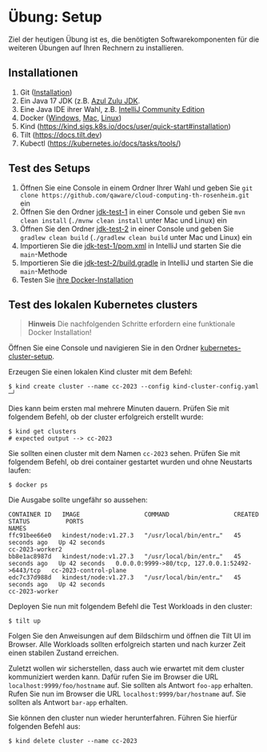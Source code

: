 # Übung: Setup

Ziel der heutigen Übung ist es, die benötigten Softwarekomponenten für die weiteren Übungen auf Ihren Rechnern zu installieren.

## Installationen

1. Git ([Installation](https://git-scm.com/downloads))
2. Ein Java 17 JDK (z.B. [Azul Zulu JDK](https://www.azul.com/downloads/?package=jdk).
3. Eine Java IDE ihrer Wahl, z.B. [IntelliJ Community Edition](https://www.jetbrains.com/de-de/idea/download/)
4. Docker ([Windows](https://docs.docker.com/docker-for-windows/install/), [Mac](https://docs.docker.com/docker-for-mac/install/), [Linux](https://docs.docker.com/engine/install/))
5. Kind (https://kind.sigs.k8s.io/docs/user/quick-start#installation)
6. Tilt (https://docs.tilt.dev)
7. Kubectl (https://kubernetes.io/docs/tasks/tools/)

## Test des Setups

1. Öffnen Sie eine Console in einem Ordner Ihrer Wahl und geben Sie `git clone https://github.com/qaware/cloud-computing-th-rosenheim.git` ein
2. Öffnen Sie den Ordner [jdk-test-1](jdk-test-1/) in einer Console und geben Sie `mvn clean install` (`./mvnw clean install` unter Mac und Linux) ein
3. Öffnen Sie den Ordner [jdk-test-2](jdk-test-2/) in einer Console und geben Sie `gradlew clean build` (`./gradlew clean build` unter Mac und Linux) ein
4. Importieren Sie die [jdk-test-1/pom.xml](jdk-test-1/pom.xml) in IntelliJ und starten Sie die `main`-Methode
5. Importieren Sie die [jdk-test-2/build.gradle](jdk-test-2/build.gradle) in IntelliJ und starten Sie die `main`-Methode
6. Testen Sie [ihre Docker-Installation](https://docs.docker.com/get-started/#test-docker-version)

## Test des lokalen Kubernetes clusters
> **Hinweis**
> Die nachfolgenden Schritte erfordern eine funktionale Docker Installation!

Öffnen Sie eine Console und navigieren Sie in den Ordner [kubernetes-cluster-setup](./kubernetes-cluster-setup). 

Erzeugen Sie einen lokalen Kind cluster mit dem Befehl:
```shell
$ kind create cluster --name cc-2023 --config kind-cluster-config.yaml                                                                                                                           ─╯
```
Dies kann beim ersten mal mehrere Minuten dauern. 
Prüfen Sie mit folgendem Befehl, ob der cluster erfolgreich erstellt wurde: 
```shell
$ kind get clusters
# expected output --> cc-2023
```
Sie sollten einen cluster mit dem Namen `cc-2023` sehen. 
Prüfen Sie mit folgendem Befehl, ob drei container gestartet wurden und ohne Neustarts laufen: 
```shell
$ docker ps
```
Die Ausgabe sollte ungefähr so aussehen: 
```
CONTAINER ID   IMAGE                  COMMAND                  CREATED          STATUS          PORTS                                             NAMES
ffc91bee66e0   kindest/node:v1.27.3   "/usr/local/bin/entr…"   45 seconds ago   Up 42 seconds                                                     cc-2023-worker2
bb8e1ac8987d   kindest/node:v1.27.3   "/usr/local/bin/entr…"   45 seconds ago   Up 42 seconds   0.0.0.0:9999->80/tcp, 127.0.0.1:52492->6443/tcp   cc-2023-control-plane
edc7c37d988d   kindest/node:v1.27.3   "/usr/local/bin/entr…"   45 seconds ago   Up 42 seconds                                                     cc-2023-worker
```

Deployen Sie nun mit folgendem Befehl die Test Workloads in den cluster:
```shell
$ tilt up
```
Folgen Sie den Anweisungen auf dem Bildschirm und öffnen die Tilt UI im Browser.
Alle Workloads sollten erfolgreich starten und nach kurzer Zeit einen stabilen Zustand erreichen.

Zuletzt wollen wir sicherstellen, dass auch wie erwartet mit dem cluster kommuniziert werden kann. 
Dafür rufen Sie im Browser die URL `localhost:9999/foo/hostname` auf. Sie sollten als Antwort `foo-app` erhalten.
Rufen Sie nun im Browser die URL `localhost:9999/bar/hostname` auf. Sie sollten als Antwort `bar-app` erhalten.

Sie können den cluster nun wieder herunterfahren. 
Führen Sie hierfür folgenden Befehl aus:
```shell
$ kind delete cluster --name cc-2023
```
